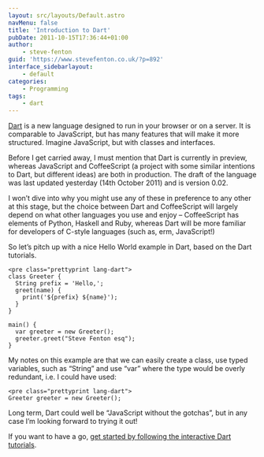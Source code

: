 ```yaml
---
layout: src/layouts/Default.astro
navMenu: false
title: 'Introduction to Dart'
pubDate: 2011-10-15T17:36:44+01:00
author:
    - steve-fenton
guid: 'https://www.stevefenton.co.uk/?p=892'
interface_sidebarlayout:
    - default
categories:
    - Programming
tags:
    - dart
---
```


[Dart](https://www.dartlang.org/) is a new language designed to run in your browser or on a server. It is comparable to JavaScript, but has many features that will make it more structured. Imagine JavaScript, but with classes and interfaces.

Before I get carried away, I must mention that Dart is currently in preview, whereas JavaScript and CoffeeScript (a project with some similar intentions to Dart, but different ideas) are both in production. The draft of the language was last updated yesterday (14th October 2011) and is version 0.02.

I won’t dive into why you might use any of these in preference to any other at this stage, but the choice between Dart and CoffeeScript will largely depend on what other languages you use and enjoy – CoffeeScript has elements of Python, Haskell and Ruby, whereas Dart will be more familiar for developers of C-style languages (such as, erm, JavaScript!)

So let’s pitch up with a nice Hello World example in Dart, based on the Dart tutorials.

```
<pre class="prettyprint lang-dart">
class Greeter {
  String prefix = 'Hello,';
  greet(name) {
    print('${prefix} ${name}');
  }
}

main() {
  var greeter = new Greeter();
  greeter.greet("Steve Fenton esq");
}
```
My notes on this example are that we can easily create a class, use typed variables, such as “String” and use “var” where the type would be overly redundant, i.e. I could have used:

```
<pre class="prettyprint lang-dart">
Greeter greeter = new Greeter();
```
Long term, Dart could well be “JavaScript without the gotchas”, but in any case I’m looking forward to trying it out!

If you want to have a go, [get started by following the interactive Dart tutorials](https://www.dartlang.org/guides/get-started).
